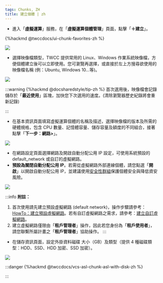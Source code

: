 ```yaml
---
tags: Chunks, ZH
title: 建立個體 | zh
---
```

 
 * 進入「**虛擬運算**」服務，在「**虛擬運算個體管理**」頁面，點擊「**＋建立**」。
 
{%hackmd @twccdocs/ui-chunk-favorites-zh %}

![](https://cos.twcc.ai/SYS-MANUAL/uploads/upload_d01d3f3ce8149085f0247b35f5775c71.png)


* 選擇映像檔類型，TWCC 提供常用的 Linux、Windows 作業系統映像檔，方便個體建立後可以立即使用。您可瀏覽再選擇，或直接於左上方搜尋欲使用的映像檔名稱 (例：Ubuntu, Windows 10...等)。

![](https://cos.twcc.ai/SYS-MANUAL/uploads/upload_079f27fe174181a0a0b8768f085d7b24.png)



:::warning
{%hackmd @docsharedstyle/tip-zh %}
首次選用後，映像檔會記錄儲存於「**最近使用**」區塊，加快您下次選用的速度。(清除瀏覽器歷史紀錄將會重新記錄)


:::


* 在基本資訊頁面填寫虛擬運算個體的名稱及描述，選擇映像檔的版本及所需的硬體規格，包含 CPU 數量、記憶體容量、儲存容量及額度的不同組合，接著點擊「**下一步：網路>**」。

![](https://cos.twcc.ai/SYS-MANUAL/uploads/upload_a9c38be5845bb4e9dfe9fa7b67f25b40.png)


* 在網路設定頁面選擇網路及開啟自動分配公用 IP 設定，可使用系統預設的 default_network 或自訂的虛擬網路。
* **預設為關閉自動分配公用 IP**。若需從虛擬網路外部連線個體，請您點選「**開啟**」以開啟自動分配公用 IP，並建議使用[<ins>安全性群組</ins>](https://man.twcc.ai/@twccdocs/guide-vcs-sg-zh)保護個體安全與降低資安風險。

![](https://cos.twcc.ai/SYS-MANUAL/uploads/upload_5a66054a77ebd706c1e63489871895c8.png)

:::info
<i class="fa fa-paperclip fa-20" aria-hidden="true"></i> **附註：** 
1. 首次使用請先建立預設虛擬網路 (default network)，操作步驟請參考：[<ins>HowTo：建立預設虛擬網路</ins>](https://man.twcc.ai/@twccdocs/howto-vnw-create-default-network-zh)。若有自訂虛擬網路之需求，請參考：[<ins>建立自訂虛擬網路</ins>](https://man.twcc.ai/@twccdocs/guide-vcs-vnw-zh)。
2. 建立虛擬網路僅限由「**租戶管理者**」操作，因此若您身份為「**租戶使用者**」，請您聯繫所屬計畫之「**租戶管理者**」協助操作。
:::


* 在儲存資訊頁面，設定外掛資料磁碟 大小（GB）及類型（提供 4 種磁碟類型：HDD、SSD、HDD 加密、SSD 加密）。

![](https://cos.twcc.ai/SYS-MANUAL/uploads/upload_d9dafe55ac87c92b4b0c06678699c836.png)

:::danger
{%hackmd @twccdocs/vcs-asl-chunk-asl-with-disk-zh %}

:::

<!-- :::info
<i class="fa fa-paperclip fa-20" aria-hidden="true"></i> **附註：** 選擇使用附加 SSD 加密磁碟可加強您的資料安全性，但加密過程將可能略微影響存取效率。
::: -->